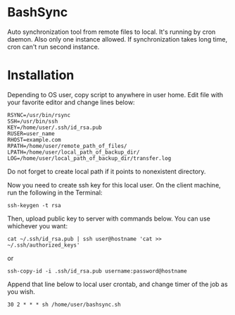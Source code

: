 BashSync
========

Auto synchronization tool from remote files to local. It's running by cron daemon. Also only one instance allowed. If synchronization takes long time, cron can't run second instance.


Installation
============

Depending to OS user, copy script to anywhere in user home.
Edit file with your favorite editor and change lines below:

	RSYNC=/usr/bin/rsync
	SSH=/usr/bin/ssh
	KEY=/home/user/.ssh/id_rsa.pub
	RUSER=user_name
	RHOST=example.com
	RPATH=/home/user/remote_path_of_files/
	LPATH=/home/user/local_path_of_backup_dir/
	LOG=/home/user/local_path_of_backup_dir/transfer.log

Do not forget to create local path if it points to nonexistent directory.

Now you need to create ssh key for this local user. On the client machine, run the following in the Terminal:

	ssh-keygen -t rsa

Then, upload public key to server with commands below. You can use whichever you want:

	cat ~/.ssh/id_rsa.pub | ssh user@hostname 'cat >> ~/.ssh/authorized_keys'
or

	ssh-copy-id -i .ssh/id_rsa.pub username:password@hostname

Append that line below to local user crontab, and change timer of the job as you wish.

	30 2 * * * sh /home/user/bashsync.sh

